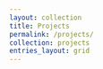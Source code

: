```yaml
---
layout: collection
title: Projects
permalink: /projects/
collection: projects
entries_layout: grid
---
```

